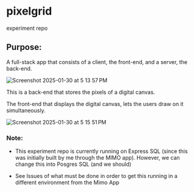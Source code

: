# pixelgrid
experiment repo

## Purpose:

A full-stack app that consists of a client, the front-end, and a server, the back-end.

![Screenshot 2025-01-30 at 5 13 57 PM](https://github.com/user-attachments/assets/e474217c-07ca-4fc3-b5cc-45b03cceafcd)


This is a back-end that stores the pixels of a digital canvas.

The front-end that displays the digital canvas, lets the users draw on it simultaneously.


![Screenshot 2025-01-30 at 5 15 51 PM](https://github.com/user-attachments/assets/15ada176-c123-4eeb-b76e-1868f8501658)


### Note:
- This experiment repo is currently running on Express SQL (since this was initially built by me through the MIMO app). However, we can change this into Posgres SQL (and we should)

- See Issues of what must be done in order to get this running in a different environment from the Mimo App
